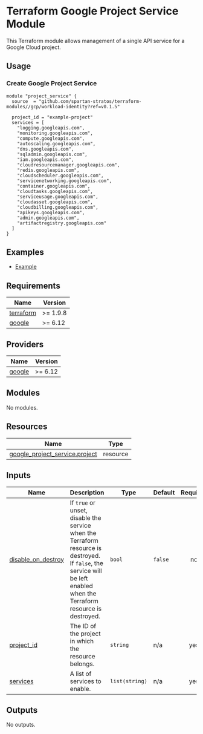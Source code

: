 # Terraform Google Project Service Module

This Terraform module allows management of a single API service for a Google Cloud project.

## Usage

### Create Google Project Service

```hcl
module "project_service" {
  source  = "github.com/spartan-stratos/terraform-modules//gcp/workload-identity?ref=v0.1.5"

  project_id = "example-project"
  services = [
    "logging.googleapis.com",
    "monitoring.googleapis.com",
    "compute.googleapis.com",
    "autoscaling.googleapis.com",
    "dns.googleapis.com",
    "sqladmin.googleapis.com",
    "iam.googleapis.com",
    "cloudresourcemanager.googleapis.com",
    "redis.googleapis.com",
    "cloudscheduler.googleapis.com",
    "servicenetworking.googleapis.com",
    "container.googleapis.com",
    "cloudtasks.googleapis.com",
    "serviceusage.googleapis.com",
    "cloudasset.googleapis.com",
    "cloudbilling.googleapis.com",
    "apikeys.googleapis.com",
    "admin.googleapis.com",
    "artifactregistry.googleapis.com"
  ]
}
```

## Examples

- [Example](./examples/complete/)

<!-- BEGIN_TF_DOCS -->

## Requirements

| Name                                                                      | Version   |
|---------------------------------------------------------------------------|-----------|
| <a name="requirement_terraform"></a> [terraform](#requirement\_terraform) | \>= 1.9.8 |
| <a name="requirement_google"></a> [google](#requirement\_google)          | \>= 6.12  |

## Providers

| Name                                                       | Version  |
|------------------------------------------------------------|----------|
| <a name="provider_google"></a> [google](#provider\_google) | \>= 6.12 |

## Modules

No modules.

## Resources

| Name                                                                                                                             | Type     |
|----------------------------------------------------------------------------------------------------------------------------------|----------|
| [google_project_service.project](https://registry.terraform.io/providers/hashicorp/google/latest/docs/resources/project_service) | resource |

## Inputs

| Name                                                                                         | Description                                                                                                                                                              | Type           | Default | Required |
|----------------------------------------------------------------------------------------------|--------------------------------------------------------------------------------------------------------------------------------------------------------------------------|----------------|---------|:--------:|
| <a name="input_disable_on_destroy"></a> [disable\_on\_destroy](#input\_disable\_on\_destroy) | If `true` or unset, disable the service when the Terraform resource is destroyed. If `false`, the service will be left enabled when the Terraform resource is destroyed. | `bool`         | `false` |    no    |
| <a name="input_project_id"></a> [project\_id](#input\_project\_id)                           | The ID of the project in which the resource belongs.                                                                                                                     | `string`       | n/a     |   yes    |
| <a name="input_services"></a> [services](#input\_services)                                   | A list of services to enable.                                                                                                                                            | `list(string)` | n/a     |   yes    |

## Outputs

No outputs.
<!-- END_TF_DOCS -->
